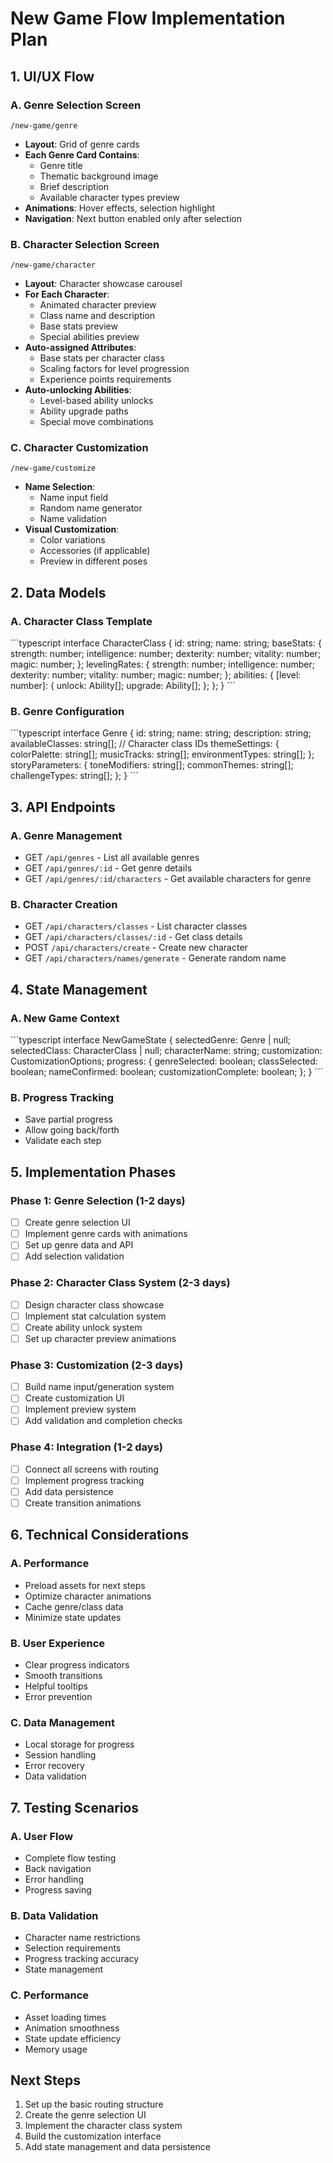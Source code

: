 # New Game Flow Implementation Plan

## 1. UI/UX Flow

### A. Genre Selection Screen
```
/new-game/genre
```
- **Layout**: Grid of genre cards
- **Each Genre Card Contains**:
  - Genre title
  - Thematic background image
  - Brief description
  - Available character types preview
- **Animations**: Hover effects, selection highlight
- **Navigation**: Next button enabled only after selection

### B. Character Selection Screen
```
/new-game/character
```
- **Layout**: Character showcase carousel
- **For Each Character**:
  - Animated character preview
  - Class name and description
  - Base stats preview
  - Special abilities preview
- **Auto-assigned Attributes**:
  - Base stats per character class
  - Scaling factors for level progression
  - Experience points requirements
- **Auto-unlocking Abilities**:
  - Level-based ability unlocks
  - Ability upgrade paths
  - Special move combinations

### C. Character Customization
```
/new-game/customize
```
- **Name Selection**:
  - Name input field
  - Random name generator
  - Name validation
- **Visual Customization**:
  - Color variations
  - Accessories (if applicable)
  - Preview in different poses

## 2. Data Models

### A. Character Class Template
\`\`\`typescript
interface CharacterClass {
  id: string;
  name: string;
  baseStats: {
    strength: number;
    intelligence: number;
    dexterity: number;
    vitality: number;
    magic: number;
  };
  levelingRates: {
    strength: number;
    intelligence: number;
    dexterity: number;
    vitality: number;
    magic: number;
  };
  abilities: {
    [level: number]: {
      unlock: Ability[];
      upgrade: Ability[];
    };
  };
}
\`\`\`

### B. Genre Configuration
\`\`\`typescript
interface Genre {
  id: string;
  name: string;
  description: string;
  availableClasses: string[]; // Character class IDs
  themeSettings: {
    colorPalette: string[];
    musicTracks: string[];
    environmentTypes: string[];
  };
  storyParameters: {
    toneModifiers: string[];
    commonThemes: string[];
    challengeTypes: string[];
  };
}
\`\`\`

## 3. API Endpoints

### A. Genre Management
- GET `/api/genres` - List all available genres
- GET `/api/genres/:id` - Get genre details
- GET `/api/genres/:id/characters` - Get available characters for genre

### B. Character Creation
- GET `/api/characters/classes` - List character classes
- GET `/api/characters/classes/:id` - Get class details
- POST `/api/characters/create` - Create new character
- GET `/api/characters/names/generate` - Generate random name

## 4. State Management

### A. New Game Context
\`\`\`typescript
interface NewGameState {
  selectedGenre: Genre | null;
  selectedClass: CharacterClass | null;
  characterName: string;
  customization: CustomizationOptions;
  progress: {
    genreSelected: boolean;
    classSelected: boolean;
    nameConfirmed: boolean;
    customizationComplete: boolean;
  };
}
\`\`\`

### B. Progress Tracking
- Save partial progress
- Allow going back/forth
- Validate each step

## 5. Implementation Phases

### Phase 1: Genre Selection (1-2 days)
- [ ] Create genre selection UI
- [ ] Implement genre cards with animations
- [ ] Set up genre data and API
- [ ] Add selection validation

### Phase 2: Character Class System (2-3 days)
- [ ] Design character class showcase
- [ ] Implement stat calculation system
- [ ] Create ability unlock system
- [ ] Set up character preview animations

### Phase 3: Customization (2-3 days)
- [ ] Build name input/generation system
- [ ] Create customization UI
- [ ] Implement preview system
- [ ] Add validation and completion checks

### Phase 4: Integration (1-2 days)
- [ ] Connect all screens with routing
- [ ] Implement progress tracking
- [ ] Add data persistence
- [ ] Create transition animations

## 6. Technical Considerations

### A. Performance
- Preload assets for next steps
- Optimize character animations
- Cache genre/class data
- Minimize state updates

### B. User Experience
- Clear progress indicators
- Smooth transitions
- Helpful tooltips
- Error prevention

### C. Data Management
- Local storage for progress
- Session handling
- Error recovery
- Data validation

## 7. Testing Scenarios

### A. User Flow
- Complete flow testing
- Back navigation
- Error handling
- Progress saving

### B. Data Validation
- Character name restrictions
- Selection requirements
- Progress tracking accuracy
- State management

### C. Performance
- Asset loading times
- Animation smoothness
- State update efficiency
- Memory usage

## Next Steps
1. Set up the basic routing structure
2. Create the genre selection UI
3. Implement the character class system
4. Build the customization interface
5. Add state management and data persistence
